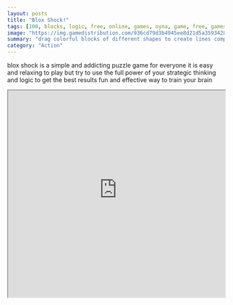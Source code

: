```yaml
---
layout: posts
title: "Blox Shock!"
tags: [100, blocks, logic, free, online, games, oyna, game, free, games, play, play, games]
image: "https://img.gamedistribution.com/936cd79d3b4945ee8d21d5a35934287b.jpg"
summary: "drag colorful blocks of different shapes to create lines completed lines are immediately blasted away to free space for more blocks the more lines cleared the more points you gain round ends when there is no more place for blocks no time limits or other restrictions  free online games oyna game free games play play games"
category: "Action"
---
```


blox shock is a simple and addicting puzzle game for everyone it is easy and relaxing to play but try to use the full power of your strategic thinking and logic to get the best results fun and effective way to train your brain

<iframe width="100%" height="480px;" src="https://html5.gamedistribution.com/936cd79d3b4945ee8d21d5a35934287b/"></iframe>